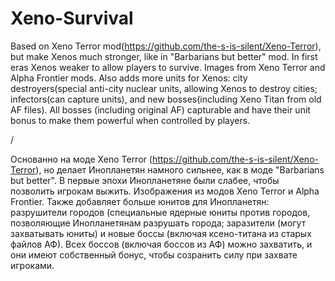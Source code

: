 # Xeno-Survival

Based on Xeno Terror mod(https://github.com/the-s-is-silent/Xeno-Terror), but make Xenos much stronger, like in "Barbarians but better" mod. In first eras Xenos weaker to allow players to survive. Images from Xeno Terror and Alpha Frontier mods. Also adds more units for Xenos: city destroyers(special anti-city nuclear units, allowing Xenos to destroy cities; infectors(can capture units), and new bosses(including Xeno Titan from old AF files). All bosses (including original AF) capturable and have their unit bonus to make them powerful when controlled by players.

/

Основанно на моде Xeno Terror (https://github.com/the-s-is-silent/Xeno-Terror), но делает Инопланетян намного сильнее, как в моде "Barbarians but better". В первые эпохи Инопланетяне были слабее, чтобы позволить игрокам выжить. Изображения из модов Xeno Terror и Alpha Frontier. Также добавляет больше юнитов для Инопланетян: разрушители городов (специальные ядерные юниты против городов, позволяющие Инопланетянам разрушать города; заразители (могут захватывать юниты) и новые боссы (включая ксено-титана из старых файлов АФ). Всех боссов (включая боссов из АФ) можно захватить, и они имеют собственный бонус, чтобы созранить силу при захвате игроками.
